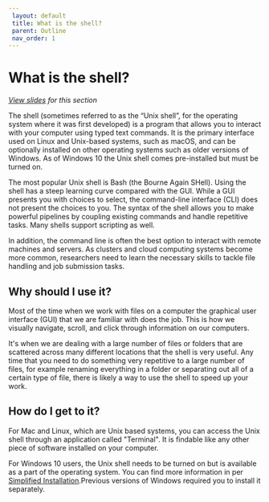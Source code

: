 ```yaml
---
 layout: default
 title: What is the shell?
 parent: Outline
 nav_order: 1
---
```


# What is the shell?
<em><a href="../slides/introduction.html" target="_blank">View slides</a> for this section</em>

The shell (sometimes referred to as the “Unix shell”, for the operating system where it was first developed) is a program that allows you to interact with your computer using typed text commands. It is the primary interface used on Linux and Unix-based systems, such as macOS, and can be optionally installed on other operating systems such as older versions of Windows. As of Windows 10 the Unix shell comes pre-installed but must be turned on.

The most popular Unix shell is Bash (the Bourne Again SHell). Using the shell has a steep learning curve compared with the GUI. While a GUI presents you with choices to select, the command-line interface (CLI) does not present the choices to you. The syntax of the shell allows you to make powerful pipelines by coupling existing commands and handle repetitive tasks. Many shells support scripting as well.

In addition, the command line is often the best option to interact with remote machines and servers. As clusters and cloud computing systems become more common, researchers need to learn the necessary skills to tackle file handling and job submission tasks.

## Why should I use it?

Most of the time when we work with files on a computer the graphical user interface (GUI) that we are familiar with does the job. This is how we visually navigate, scroll, and click through information on our computers.

It's when we are dealing with a large number of files or folders that are scattered across many different locations that the shell is very useful. Any time that you need to do something very repetitive to a large number of files, for example renaming everything in a folder or separating out all of a certain type of file, there is likely a way to use the shell to speed up your work.

## How do I get to it?

For Mac and Linux, which are Unix based systems, you can access the Unix shell through an application called "Terminal". It is findable like any other piece of software installed on your computer.

For Windows 10 users, the Unix shell needs to be turned on but is available as a part of the operating system. You can find more information in per [Simplified Installation](https://docs.microsoft.com/en-us/windows/wsl/install-win10#simplified-installation-for-windows-insiders).Previous versions of Windows required you to install it separately.
